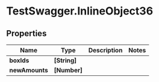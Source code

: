 # TestSwagger.InlineObject36

## Properties

Name | Type | Description | Notes
------------ | ------------- | ------------- | -------------
**boxIds** | **[String]** |  | 
**newAmounts** | **[Number]** |  | 


